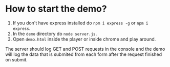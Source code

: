 # How to start the demo?

1. If you don't have express installed do `npm i express -g` or `npm i express`.
2. In the `demo` directory do `node server.js`.
3. Open `demo.html` inside the player or inside chrome and play around.

The server should log GET and POST requests in the console and the demo will log the data that is submited from each form after the request finished on submit.